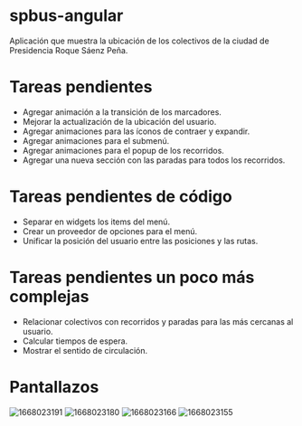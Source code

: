 # spbus-angular

Aplicación que muestra la ubicación de los colectivos de la ciudad de Presidencia Roque Sáenz Peña.

# Tareas pendientes

- Agregar animación a la transición de los marcadores.
- Mejorar la actualización de la ubicación del usuario.
- Agregar animaciones para las íconos de contraer y expandir.
- Agregar animaciones para el submenú.
- Agregar animaciones para el popup de los recorridos.
- Agregar una nueva sección con las paradas para todos los recorridos.

# Tareas pendientes de código

- Separar en widgets los items del menú.
- Crear un proveedor de opciones para el menú.
- Unificar la posición del usuario entre las posiciones y las rutas.

# Tareas pendientes un poco más complejas

- Relacionar colectivos con recorridos y paradas para las más cercanas al usuario.
- Calcular tiempos de espera.
- Mostrar el sentido de circulación.

# Pantallazos

![1668023191](https://github.com/jmouriz/spbus-angular/blob/main/screenshots/Screenshot_1668023191.png?raw=true)
![1668023180](https://github.com/jmouriz/spbus-angular/blob/main/screenshots/Screenshot_1668023180.png?raw=true)
![1668023166](https://github.com/jmouriz/spbus-angular/blob/main/screenshots/Screenshot_1668023166.png?raw=true)
![1668023155](https://github.com/jmouriz/spbus-angular/blob/main/screenshots/Screenshot_1668023155.png?raw=true)
